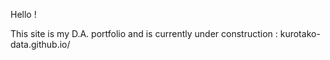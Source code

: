 Hello !

This site is my D.A. portfolio and is currently under construction : kurotako-data.github.io/
